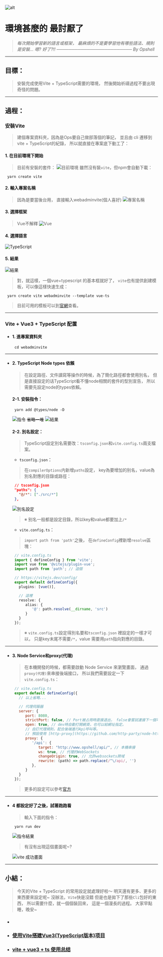 ![alt](https://)

# 環境甚麼的 最討厭了
> *每次開始學習新的語言或框架，*
> *最麻煩的不是要學習他有哪些語法、規則*
> *是安裝...*
> *嗯?  好了?!!*
> *───────────────────────── By Opshell*

---
## 目標：
> 安裝完成使用Vite + TypeScript需要的環境，
> 然後開始祈禱過程不要出現奇怪的問題。

---
## 過程：
### 安裝Vite
   > 建個專案資料夾，因為是Ops要自己做部落個的筆記，
   > 並且由 cli 遷移到 vite + TypeScript的紀錄，
   > 所以就直接在專案底下動工了：

   #### 1. 在目前環境下開始
   > 目前有安裝的套件：
   ![目前環境](https://ithelp.ithome.com.tw/upload/images/20220912/20109918A8nibfHbsl.png)
   > 雖然沒有裝`vite`，但npm會自動下載：
   ```shell
    yarn create vite
   ```

   #### 2. 輸入專案名稱
   > 因為是要當後台用，
   > 直接輸入webadminvite(個人喜好)
   ![專案名稱](https://ithelp.ithome.com.tw/upload/images/20220912/20109918N5aItBHfQ2.png)

   #### 3. 選擇框架
   > Vue不解釋
   ![Vue](https://ithelp.ithome.com.tw/upload/images/20220912/20109918eyJXnEt22i.png)

   #### 4. 選擇語言
   ![TypeScript](https://ithelp.ithome.com.tw/upload/images/20220912/20109918CjHZQX7bwB.png)

   #### 5. 結果
   ![結果](https://ithelp.ithome.com.tw/upload/images/20220912/20109918GXA2t3rlqa.png)

   > 對，就這樣，一個vue+typescript 的基本框就好了，
   > `vite`也有提供創建模板，可以像這樣快速生成：
   ```shell
    yarn create vite webadminvite --template vue-ts
   ```
   > 目前可用的模板可以到[官網](https://cn.vitejs.dev/guide/#trying-vite-online)查看。

---
### Vite + Vue3 + TypeScript 配置
- #### 1. 進專案資料夾
   ```shell
    cd webadminvite
   ```

---
- #### 2. TypeScript Node types 依賴
   > 在設定路徑、文件讀寫等操作的時候，為了簡化路徑都會使用別名，
   > 但是直接設定的话TypeScript看不懂node相關的套件的型別宣告，
   > 所以需要先設定node的types依賴。

   #### 2-1. 安裝指令：
   ```
    yarn add @types/node -D
   ```
   ![指令](https://ithelp.ithome.com.tw/upload/images/20220912/20109918SrVJeJRiks.png)
   ~~省略一堆~~
   ![結果](https://ithelp.ithome.com.tw/upload/images/20220912/20109918ZGrXG00O3k.png)

   #### 2-2. 別名設定：
   > TypeScript設定別名需要改：`tsconfig.json`和`vite.config.ts`兩支檔案。

   - `tsconfig.json`：
   > 在`compilerOptions`内新增`paths`設定，
   > key為要增加的别名，value為別名對應的目錄或路徑：
   ```json
    // tsconfig.json
    "paths": {
      "@/*": ["./src/*"]
    },
   ```
   ![別名設定](https://ithelp.ithome.com.tw/upload/images/20220912/20109918XTuOi0Lajv.png)

   > ※ 别名一般都是設定目錄，所以key和value都要加上`/*`

   - `vite.config.ts`：
   > `import path from 'path'`之後，
   > 在`defineConfig`裡新增`resolve`區塊：
   ```typescript
    // vite.config.ts
    import { defineConfig } from 'vite';
    import vue from '@vitejs/plugin-vue';
    import path from 'path'; // 這個

    // https://vitejs.dev/config/
    export default defineConfig({
      plugins: [vue()],

      // 這裡
      resolve: {
         alias: {
            '@': path.resolve(__dirname, 'src')
         }
      }
    });
   ```
   > ※ `vite.config.ts`設定得別名要和`tsconfig.json` 裡設定的一樣才可以，
   >    只是key末尾不需要`/*`，value 需要用`path`指向對應的目錄。

---
- #### 3. Node Service和proxy(代理)
   > 在本機開發的時候，都需要啟動 Node Service 來瀏覽畫面，
   > 通過`proxy(代理)`來串接後端接口，
   > 所以我們需要設定一下`vite.config.ts`：

   ```javascript
    // vite.config.ts
    export default defineConfig({
      // 以上省略...

      // 代理伺服器
      server: {
         port: 8080,
         strictPort: false, // Port被占用時直接退出， false會嘗試連接下一個可用Port
         open: true, // dev時自動打開網頁，也可以給網址指定。
         // 自訂代理規則，配合後端進行Api呼叫等。
         // 預設使用 [http-proxy](https://github.com/http-party/node-http-proxy) 完整設定請見官方
         proxy: {
            '/api': {
               target: "http://www.opshell/api/", // 本機串接
               ws: true, // 代理的WebSockets
               changeOrigin: true, // 允許websockets跨域
               rewrite: (path) => path.replace(/^\/api/, '')
            },
         }
      }
    });
   ```
   > 更多的設定可以參考[官方](https://cn.vitejs.dev/config/server-options.html)

---
- #### 4 都設定好了之後，試著跑跑看
   > 輸入下面的指令：
   ```sehll
    yarn run dev
   ```
   ![指令結果](https://ithelp.ithome.com.tw/upload/images/20220920/20109918ij5hRNZTgp.png)
   > 有沒有出現這個畫面呢~?

   ![vite 成功畫面](https://ithelp.ithome.com.tw/upload/images/20220920/20109918xKJxxoPWAV.png)

---
## 小結：
> 今天的Vite + TypeScript 的常用設定就處理好啦～
> 明天還有更多、更多的東西要來設定呢~
> 沒辦法，`Vite`快是沒錯 但是也是拋下了那些`Cli`包好的東西，
> 所以需要什麼，就一個個裝回來，
> 這是一個漫長的過程。
> 大家早點睡，晚安~


- ### [](https://juejin.cn/post/7124950336648773640)
- ### [使用Vite搭建Vue3(TypeScript版本)项目](https://www.jianshu.com/p/2d1b6c28e9ac)
- ### [vite + vue3 + ts 使用总结](https://segmentfault.com/a/1190000041296321)
